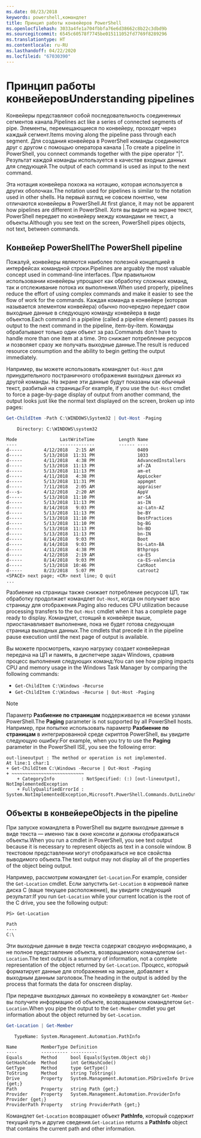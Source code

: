 ```yaml
---
ms.date: 08/23/2018
keywords: powershell,командлет
title: Принцип работы конвейеров PowerShell
ms.openlocfilehash: 3033a4fe1a704fbbfa76e6d38662c8b22c3dbd9b
ms.sourcegitcommit: 6545c60578f7745be015111052fd7769f8289296
ms.translationtype: HT
ms.contentlocale: ru-RU
ms.lasthandoff: 04/22/2020
ms.locfileid: "67030390"
---
```

# <a name="understanding-pipelines"></a><span data-ttu-id="ac636-103">Принцип работы конвейеров</span><span class="sxs-lookup"><span data-stu-id="ac636-103">Understanding pipelines</span></span>

<span data-ttu-id="ac636-104">Конвейеры представляют собой последовательность соединенных сегментов канала.</span><span class="sxs-lookup"><span data-stu-id="ac636-104">Pipelines act like a series of connected segments of pipe.</span></span> <span data-ttu-id="ac636-105">Элементы, перемещающиеся по конвейеру, проходят через каждый сегмент.</span><span class="sxs-lookup"><span data-stu-id="ac636-105">Items moving along the pipeline pass through each segment.</span></span> <span data-ttu-id="ac636-106">Для создания конвейера в PowerShell команды соединяются друг с другом с помощью оператора канала |.</span><span class="sxs-lookup"><span data-stu-id="ac636-106">To create a pipeline in PowerShell, you connect commands together with the pipe operator "|".</span></span> <span data-ttu-id="ac636-107">Результат каждой команды используется в качестве входных данных для следующей.</span><span class="sxs-lookup"><span data-stu-id="ac636-107">The output of each command is used as input to the next command.</span></span>

<span data-ttu-id="ac636-108">Эта нотация конвейера похожа на нотацию, которая используется в других оболочках.</span><span class="sxs-lookup"><span data-stu-id="ac636-108">The notation used for pipelines is similar to the notation used in other shells.</span></span> <span data-ttu-id="ac636-109">На первый взгляд не совсем понятно, чем отличаются конвейеры в PowerShell.</span><span class="sxs-lookup"><span data-stu-id="ac636-109">At first glance, it may not be apparent how pipelines are different in PowerShell.</span></span> <span data-ttu-id="ac636-110">Хотя вы видите на экране текст, PowerShell передает по конвейеру между командами не текст, а объекты.</span><span class="sxs-lookup"><span data-stu-id="ac636-110">Although you see text on the screen, PowerShell pipes objects, not text, between commands.</span></span>

## <a name="the-powershell-pipeline"></a><span data-ttu-id="ac636-111">Конвейер PowerShell</span><span class="sxs-lookup"><span data-stu-id="ac636-111">The PowerShell pipeline</span></span>

<span data-ttu-id="ac636-112">Пожалуй, конвейеры являются наиболее полезной концепцией в интерфейсах командной строки.</span><span class="sxs-lookup"><span data-stu-id="ac636-112">Pipelines are arguably the most valuable concept used in command-line interfaces.</span></span> <span data-ttu-id="ac636-113">При правильном использовании конвейеры упрощают как обработку сложных команд, так и отслеживание потока их выполнения.</span><span class="sxs-lookup"><span data-stu-id="ac636-113">When used properly, pipelines reduce the effort of using complex commands and make it easier to see the flow of work for the commands.</span></span> <span data-ttu-id="ac636-114">Каждая команда в конвейере (которая называется элементом конвейера) обычно поочередно передает свои выходные данные в следующую команду конвейера в виде объектов.</span><span class="sxs-lookup"><span data-stu-id="ac636-114">Each command in a pipeline (called a pipeline element) passes its output to the next command in the pipeline, item-by-item.</span></span> <span data-ttu-id="ac636-115">Команды обрабатывают только один объект за раз.</span><span class="sxs-lookup"><span data-stu-id="ac636-115">Commands don't have to handle more than one item at a time.</span></span> <span data-ttu-id="ac636-116">Это снижает потребление ресурсов и позволяет сразу же получать выходные данные.</span><span class="sxs-lookup"><span data-stu-id="ac636-116">The result is reduced resource consumption and the ability to begin getting the output immediately.</span></span>

<span data-ttu-id="ac636-117">Например, вы можете использовать командлет `Out-Host` для принудительного постраничного отображения выходных данных из другой команды. На экране эти данные будут показаны как обычный текст, разбитый на страницы:</span><span class="sxs-lookup"><span data-stu-id="ac636-117">For example, if you use the `Out-Host` cmdlet to force a page-by-page display of output from another command, the output looks just like the normal text displayed on the screen, broken up into pages:</span></span>

```powershell
Get-ChildItem -Path C:\WINDOWS\System32 | Out-Host -Paging
```

```Output
    Directory: C:\WINDOWS\system32

Mode                LastWriteTime         Length Name
----                -------------         ------ ----
d-----        4/12/2018   2:15 AM                0409
d-----        5/13/2018  11:31 PM                1033
d-----        4/11/2018   4:38 PM                AdvancedInstallers
d-----        5/13/2018  11:13 PM                af-ZA
d-----        5/13/2018  11:13 PM                am-et
d-----        4/11/2018   4:38 PM                AppLocker
d-----        5/13/2018  11:31 PM                appmgmt
d-----        7/11/2018   2:05 AM                appraiser
d---s-        4/12/2018   2:20 AM                AppV
d-----        5/13/2018  11:10 PM                ar-SA
d-----        5/13/2018  11:13 PM                as-IN
d-----        8/14/2018   9:03 PM                az-Latn-AZ
d-----        5/13/2018  11:13 PM                be-BY
d-----        5/13/2018  11:10 PM                BestPractices
d-----        5/13/2018  11:10 PM                bg-BG
d-----        5/13/2018  11:13 PM                bn-BD
d-----        5/13/2018  11:13 PM                bn-IN
d-----        8/14/2018   9:03 PM                Boot
d-----        8/14/2018   9:03 PM                bs-Latn-BA
d-----        4/11/2018   4:38 PM                Bthprops
d-----        4/12/2018   2:19 AM                ca-ES
d-----        8/14/2018   9:03 PM                ca-ES-valencia
d-----        5/13/2018  10:46 PM                CatRoot
d-----        8/23/2018   5:07 PM                catroot2
<SPACE> next page; <CR> next line; Q quit
...
```

<span data-ttu-id="ac636-118">Разбиение на страницы также снижает потребление ресурсов ЦП, так обработку продолжает командлет `Out-Host`, когда он получает всю страницу для отображения.</span><span class="sxs-lookup"><span data-stu-id="ac636-118">Paging also reduces CPU utilization because processing transfers to the `Out-Host` cmdlet when it has a complete page ready to display.</span></span> <span data-ttu-id="ac636-119">Командлет, стоящий в конвейере выше, приостанавливает выполнение, пока не будет готова следующая страница выходных данных.</span><span class="sxs-lookup"><span data-stu-id="ac636-119">The cmdlets that precede it in the pipeline pause execution until the next page of output is available.</span></span>

<span data-ttu-id="ac636-120">Вы можете просмотреть, какую нагрузку создает конвейерная передача на ЦП и память, в диспетчере задач Windows, сравнив процесс выполнения следующих команд:</span><span class="sxs-lookup"><span data-stu-id="ac636-120">You can see how piping impacts CPU and memory usage in the Windows Task Manager by comparing the following commands:</span></span>

- `Get-ChildItem C:\Windows -Recurse`
- `Get-ChildItem C:\Windows -Recurse | Out-Host -Paging`

> [!NOTE]
> <span data-ttu-id="ac636-121">Параметр **Разбиение по страницам** поддерживается не всеми узлами PowerShell.</span><span class="sxs-lookup"><span data-stu-id="ac636-121">The **Paging** parameter is not supported by all PowerShell hosts.</span></span> <span data-ttu-id="ac636-122">Например, при попытке использовать параметр **Разбиение по страницам** в интегрированной среде скриптов PowerShell, вы увидите следующую ошибку:</span><span class="sxs-lookup"><span data-stu-id="ac636-122">For example, when you try to use the **Paging** parameter in the PowerShell ISE, you see the following error:</span></span>
>
> ```Output
> out-lineoutput : The method or operation is not implemented.
> At line:1 char:1
> + Get-ChildItem C:\Windows -Recurse | Out-Host -Paging
> + ~~~~~~~~~~~~~~~~~~~~~~~~~~~
>     + CategoryInfo          : NotSpecified: (:) [out-lineoutput], NotImplementedException
>     + FullyQualifiedErrorId : System.NotImplementedException,Microsoft.PowerShell.Commands.OutLineOutputCommand
> ```

## <a name="objects-in-the-pipeline"></a><span data-ttu-id="ac636-123">Объекты в конвейере</span><span class="sxs-lookup"><span data-stu-id="ac636-123">Objects in the pipeline</span></span>

<span data-ttu-id="ac636-124">При запуске командлета в PowerShell вы видите выходные данные в виде текста — именно так в окне консоли и должны отображаться объекты.</span><span class="sxs-lookup"><span data-stu-id="ac636-124">When you run a cmdlet in PowerShell, you see text output because it is necessary to represent objects as text in a console window.</span></span> <span data-ttu-id="ac636-125">В текстовом представлении могут отображаться не все свойства выводимого объекта.</span><span class="sxs-lookup"><span data-stu-id="ac636-125">The text output may not display all of the properties of the object being output.</span></span>

<span data-ttu-id="ac636-126">Например, рассмотрим командлет `Get-Location`.</span><span class="sxs-lookup"><span data-stu-id="ac636-126">For example, consider the `Get-Location` cmdlet.</span></span> <span data-ttu-id="ac636-127">Если запустить `Get-Location` в корневой папке диска C (ваше текущее расположение), вы увидите следующий результат:</span><span class="sxs-lookup"><span data-stu-id="ac636-127">If you run `Get-Location` while your current location is the root of the C drive, you see the following output:</span></span>

```
PS> Get-Location

Path
----
C:\
```

<span data-ttu-id="ac636-128">Эти выходные данные в виде текста содержат сводную информацию, а не полное представление объекта, возвращаемого командлетом `Get-Location`.</span><span class="sxs-lookup"><span data-stu-id="ac636-128">The text output is a summary of information, not a complete representation of the object returned by `Get-Location`.</span></span> <span data-ttu-id="ac636-129">Процесс, который форматирует данные для отображения на экране, добавляет к выходным данным заголовок.</span><span class="sxs-lookup"><span data-stu-id="ac636-129">The heading in the output is added by the process that formats the data for onscreen display.</span></span>

<span data-ttu-id="ac636-130">При передаче выходных данных по конвейеру в командлет `Get-Member` вы получите информацию об объекте, возвращаемом командлетом `Get-Location`.</span><span class="sxs-lookup"><span data-stu-id="ac636-130">When you pipe the output to the `Get-Member` cmdlet you get information about the object returned by `Get-Location`.</span></span>

```powershell
Get-Location | Get-Member
```

```Output
   TypeName: System.Management.Automation.PathInfo

Name         MemberType Definition
----         ---------- ----------
Equals       Method     bool Equals(System.Object obj)
GetHashCode  Method     int GetHashCode()
GetType      Method     type GetType()
ToString     Method     string ToString()
Drive        Property   System.Management.Automation.PSDriveInfo Drive {get;}
Path         Property   string Path {get;}
Provider     Property   System.Management.Automation.ProviderInfo Provider {get;}
ProviderPath Property   string ProviderPath {get;}
```

<span data-ttu-id="ac636-131">Командлет `Get-Location` возвращает объект **PathInfo**, который содержит текущий путь и другие сведения.</span><span class="sxs-lookup"><span data-stu-id="ac636-131">`Get-Location` returns a **PathInfo** object that contains the current path and other information.</span></span>
